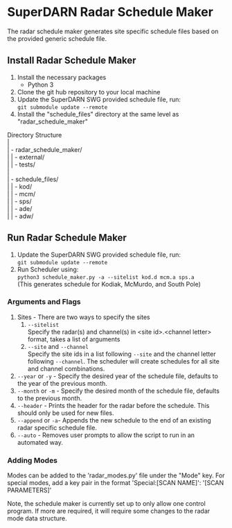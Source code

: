 # SuperDARN Radar Schedule Maker
The radar schedule maker generates site specific schedule files based on the provided generic schedule file.
## Install Radar Schedule Maker
1. Install the necessary packages
   - Python 3
2. Clone the git hub repository to your local machine
3. Update the SuperDARN SWG provided schedule file, run:  
`git submodule update --remote`
4. Install the "schedule_files" directory at the same level as "radar_schedule_maker"  
  
Directory Structure  
|  
| - radar_schedule_maker/  
| | - external/  
| | - tests/    
|  
| - schedule_files/  
| | - kod/  
| | - mcm/  
| | - sps/  
| | - ade/  
| | - adw/  

## Run Radar Schedule Maker
1. Update the SuperDARN SWG provided schedule file, run:  
`git submodule update --remote`
1. Run Scheduler using:  
`python3 schedule_maker.py -a --sitelist kod.d mcm.a sps.a`  
(This generates schedule for Kodiak, McMurdo, and South Pole)  

### Arguments and Flags  
1. Sites - There are two ways to specify the sites  
   1. `--sitelist`  
     Specify the radar(s) and channel(s) in \<site id\>.\<channel letter\> format, takes a list of arguments  
   1. `--site` and `--channel`  
   Specify the site ids in a list following `--site` and the channel letter following `--channel`.
   The scheduler will create schedules for all site and channel combinations.  
1. `--year` or `-y` - Specify the desired year of the schedule file, defaults to the year of the previous month.
1. `--month` or `-m` - Specify the desired month of the schedule file, defaults to the previous month.
1. `--header` - Prints the header for the radar before the schedule. This should only be used for new files.
1. `--append` or `-a`- Appends the new schedule to the end of an existing radar specific schedule file.
1. `--auto` - Removes user prompts to allow the script to run in an automated way.

### Adding Modes
Modes can be added to the 'radar_modes.py' file under the "Mode" key. 
For special modes, add a key pair in the format 'Special:[SCAN NAME]': '[SCAN PARAMETERS]'

Note, the schedule maker is currently set up to only allow one control program. 
If more are required, it will require some changes to the radar mode data structure.